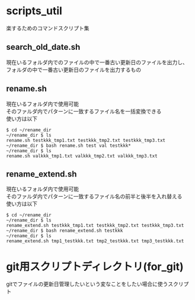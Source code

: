 # scripts_util
楽するためのコマンドスクリプト集

## search_old_date.sh
現在いるフォルダ内でのファイルの中で一番古い更新日のファイルを出力し、
フォルダの中で一番古い更新日のファイルを出力するもの

## rename.sh
現在いるフォルダ内で使用可能  
そのファルダ内でパターンに一致するファイル名を一括変換できる  
使い方は以下  
```
$ cd ~/rename_dir
~/rename_dir $ ls
rename.sh testkkk_tmp1.txt testkkk_tmp2.txt testkkk_tmp3.txt
~/rename_dir $ bash rename.sh test val testkkk*
~/rename_dir $ ls
rename.sh valkkk_tmp1.txt valkkk_tmp2.txt valkkk_tmp3.txt
```

## rename_extend.sh
現在いるフォルダ内で使用可能  
そのファルダ内でパターンに一致するファイル名の前半と後半を入れ替える  
使い方は以下  
```
$ cd ~/rename_dir
~/rename_dir $ ls
rename_extend.sh testkkk_tmp1.txt testkkk_tmp2.txt testkkk_tmp3.txt
~/rename_dir $ bash rename_extend.sh testkkk
~/rename_dir $ ls
rename_extend.sh tmp1_testkkk.txt tmp2_testkkk.txt tmp3_testkkk.txt
```


# git用スクリプトディレクトリ(for_git)
gitでファイルの更新日管理したいという変なことをしたい場合に使うスクリプト
